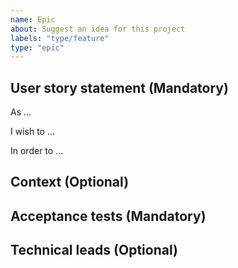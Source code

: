 ```yaml
---
name: Epic
about: Suggest an idea for this project
labels: "type/feature"
type: "epic"
---
```


## User story statement (Mandatory)

<!-- Describe the user story -->

As ...

I wish to ...

In order to ...


## Context (Optional)

<!-- Give additional context  -->


## Acceptance tests (Mandatory)

<!-- Explain your expectations  -->


## Technical leads (Optional)

<!-- Suggests ways to resolve this issue -->